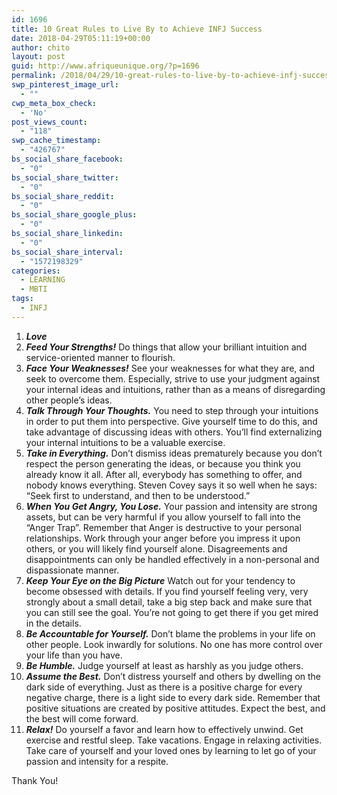 ```yaml
---
id: 1696
title: 10 Great Rules to Live By to Achieve INFJ Success
date: 2018-04-29T05:11:19+00:00
author: chito
layout: post
guid: http://www.afriqueunique.org/?p=1696
permalink: /2018/04/29/10-great-rules-to-live-by-to-achieve-infj-success/
swp_pinterest_image_url:
  - ""
cwp_meta_box_check:
  - 'No'
post_views_count:
  - "118"
swp_cache_timestamp:
  - "426767"
bs_social_share_facebook:
  - "0"
bs_social_share_twitter:
  - "0"
bs_social_share_reddit:
  - "0"
bs_social_share_google_plus:
  - "0"
bs_social_share_linkedin:
  - "0"
bs_social_share_interval:
  - "1572198329"
categories:
  - LEARNING
  - MBTI
tags:
  - INFJ
---
```

  1. **_Love&nbsp;_**
  2. **_Feed Your Strengths!_**&nbsp;Do things that allow your brilliant intuition and service-oriented manner to flourish.
  3. **_Face Your Weaknesses!_**&nbsp;See your weaknesses for what they are, and seek to overcome them. Especially, strive to use your judgment against your internal ideas and intuitions, rather than as a means of disregarding other people&#8217;s ideas.
  4. **_Talk Through Your Thoughts._**&nbsp;You need to step through your intuitions in order to put them into perspective. Give yourself time to do this, and take advantage of discussing ideas with others. You&#8217;ll find externalizing your internal intuitions to be a valuable exercise.
  5. **_Take in Everything._**&nbsp;Don&#8217;t dismiss ideas prematurely because you don&#8217;t respect the person generating the ideas, or because you think you already know it all. After all, everybody has something to offer, and nobody knows everything. Steven Covey says it so well when he says: &#8220;Seek first to understand, and then to be understood.&#8221;
  6. **_When You Get Angry, You Lose._**&nbsp;Your passion and intensity are strong assets, but can be very harmful if you allow yourself to fall into the &#8220;Anger Trap&#8221;. Remember that Anger is destructive to your personal relationships. Work through your anger before you impress it upon others, or you will likely find yourself alone. Disagreements and disappointments can only be handled effectively in a non-personal and dispassionate manner.
  7. **_Keep Your Eye on the Big Picture_**&nbsp;Watch out for your tendency to become obsessed with details. If you find yourself feeling very, very strongly about a small detail, take a big step back and make sure that you can still see the goal. You&#8217;re not going to get there if you get mired in the details.
  8. **_Be Accountable for Yourself._**&nbsp;Don&#8217;t blame the problems in your life on other people. Look inwardly for solutions. No one has more control over your life than you have.
  9. **_Be Humble._**&nbsp;Judge yourself at least as harshly as you judge others.
 10. **_Assume the Best._**&nbsp;Don&#8217;t distress yourself and others by dwelling on the dark side of everything. Just as there is a positive charge for every negative charge, there is a light side to every dark side. Remember that positive situations are created by positive attitudes. Expect the best, and the best will come forward.
 11. **_Relax!_**&nbsp;Do yourself a favor and learn how to effectively unwind. Get exercise and restful sleep. Take vacations. Engage in relaxing activities. Take care of yourself and your loved ones by learning to let go of your passion and intensity for a respite.

Thank You!